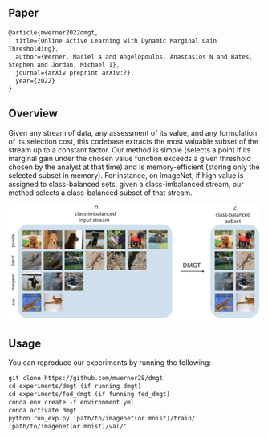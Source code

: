 ## Paper
```
@article{mwerner2022dmgt,
  title={Online Active Learning with Dynamic Marginal Gain Thresholding},
  author={Werner, Mariel A and Angelopoulos, Anastasios N and Bates, Stephen and Jordan, Michael I},
  journal={arXiv preprint arXiv:?},
  year={2022}
}
```
## Overview
Given any stream of data, any assessment of its value, and any formulation of its selection cost, this codebase extracts the most valuable subset of the stream up to a constant factor. Our method is simple (selects a point if its marginal gain under the chosen value function exceeds a given threshold chosen by the analyst at that time) and is memory-efficient (storing only the selected subset in memory). For instance, on ImageNet, if high value is assigned to class-balanced sets, given a class-imbalanced stream, our method selects a class-balanced subset of that stream. 
<p align="center">
  <img src="plots/outputs/figure1.svg">
</p>

## Usage
You can reproduce our experiments by running the following:
```
git clone https://github.com/mwerner28/dmgt
cd experiments/dmgt (if running dmgt)
cd experiments/fed_dmgt (if funning fed_dmgt)
conda env create -f environment.yml
conda activate dmgt
python run_exp.py 'path/to/imagenet(or mnist)/train/' 'path/to/imagenet(or mnist)/val/'
```
